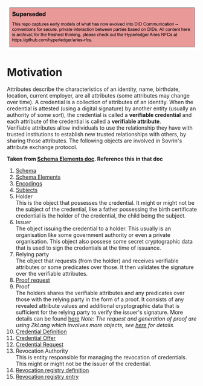 ![superseded](../superseded.png)
# Motivation
Attributes describe the characteristics of an identity, name, birthdate, location, current employer, are all attributes (some attributes may change over time). A credential is a collection of attributes of an identity. When the credential is attested (using a digital signature) by another entity (usually an authority of some sort), the credential is called a **verifiable credential** and each attribute of the credential is called a **verifiable attribute**.  
Verifiable attributes allow individuals to use the relationship they have with trusted institutions to establish new trusted relationships with others, by sharing those attributes. The following objects are involved in Sovrin's attribute exchange protocol.

__Taken from [Schema Elements doc](https://docs.google.com/document/d/1VT8myB5XcCJIrIU2xEE3Vgxpfa47aFswh1qDCFCBtIg/edit#). Reference this in that doc__
1. [Schema](schema.md#Schema)
2. [Schema Elements](schema.md#Schema-Elements)
3. [Encodings](schema.md#Encodings)
4. [Subjects](schema.md#Subjects)
5. Holder  
This is the object that possesses the credential. It might or might not be the subject of the credential, like a father possessing the birth certificate credential is the holder of the credential, the child being the subject.
6. Issuer   
The object issuing the credential to a holder. This usually is an organisation like some government authority or even a private organisation. This object also possese some secret cryptographic data that is used to sign the credentials at the time of issuance.
7. Relying party  
The object that requests (from the holder) and receives verifiable attributes or some predicates over those. It then validates the signature over the verifiable attributes.
8. [Proof request](proof-requests.md)
9. Proof  
The holders shares the verifiable attributes and any predicates over those with the relying party in the form of a proof. 
It consists of any revealed attribute values and additional cryptographic data that is sufficient for the relying party to verify the issuer's signature.
More details can be found [here](proof.md)
*Note: The request and generation of proof are using ZkLang which involves more objects, see [here](zklang.md) for details.*
10. [Credential Definition](cred-def.md#Credential-Definition) 
11. [Credential Offer](cred-offer.md)
12. [Credential Request](cred-request.md)  
13. Revocation Authority  
This is entity responsible for managing the revocation of credentials. This might or might not be the issuer of the credential.
14. [Revocation registry definition](cred-def.md#Revocation-Registry-Definition) 
15. [Revocation registry entry](cred-def.md#Revocation-Registry-Entry)  